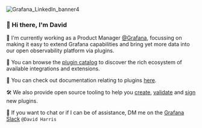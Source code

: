 ![Grafana_LinkedIn_banner4](https://user-images.githubusercontent.com/19860021/223097787-31c0b97c-f560-423c-b603-7aaf0e205ef2.png)

### 👋 Hi there, I'm David
:rocket:  I'm currently working as a Product Manager [@Grafana](https://grafana.com/), focussing on making it easy to extend Grafana capabilities and bring yet more data into our open observability platform via plugins.

:shopping_cart: You can browse the [plugin catalog](https://grafana.com/grafana/plugins/) to discover the rich ecosystem of available integrations and extensions.  

:book: You can check out documentation relating to plugins [here](https://grafana.com/docs/grafana/latest/developers/plugins/).  

:hammer_and_wrench: We also provide open source tooling to help you [create](https://github.com/grafana/plugin-tools/blob/main/packages/create-plugin/README.md), [validate](https://github.com/grafana/plugin-validator/) and [sign](https://github.com/grafana/plugin-tools/blob/main/packages/sign-plugin/README.md) new plugins.  

:speech_balloon: If you want to chat or if I can be of assistance, DM me on the [Grafana Slack](https://slack.grafana.com/) `@David Harris`



<!--
**sympatheticmoose/sympatheticmoose** is a ✨ _special_ ✨ repository because its `README.md` (this file) appears on your GitHub profile.

Here are some ideas to get you started:

- 🔭 I’m currently working on ...
- 🌱 I’m currently learning ...
- 👯 I’m looking to collaborate on ...
- 🤔 I’m looking for help with ...
- 💬 Ask me about ...
- 📫 How to reach me: ...
- 😄 Pronouns: ...
- ⚡ Fun fact: ...
-->
